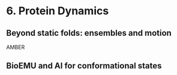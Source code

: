 # 6. Protein Dynamics
## Beyond static folds: ensembles and motion
AMBER
## BioEMU and AI for conformational states
